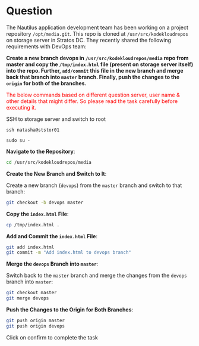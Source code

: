 # Question
The Nautilus application development team has been working on a project repository `/opt/media.git`. This repo is cloned at 
`/usr/src/kodekloudrepos` on storage server in Stratos DC. They recently shared the following requirements with DevOps team:

**Create a new branch devops in `/usr/src/kodekloudrepos/media` repo from master and copy the `/tmp/index.html` file (present on storage server itself) into the repo. Further, `add/commit` this file in the new branch and merge back that branch into `master` branch. Finally, push the changes to the `origin` for both of the branches.**

<span style="color: red;">The below commands based on different question server, user name & other details that might differ. So please read the task carefully before executing it. </span>

SSH to storage server and switch to root

```
ssh natasha@ststor01
```
```
sudo su -
```

**Navigate to the Repository**:


   ```bash
   cd /usr/src/kodekloudrepos/media
   ```
**Create the New Branch and Switch to It**:

   Create a new branch (`devops`) from the `master` branch and switch to that branch:

   ```bash
   git checkout -b devops master
   ```

**Copy the `index.html` File**:


   ```bash
   cp /tmp/index.html .
   ```

**Add and Commit the `index.html` File**:

   ```bash
   git add index.html
   git commit -m "Add index.html to devops branch"
   ```

**Merge the `devops` Branch into `master`**:

   Switch back to the `master` branch and merge the changes from the `devops` branch into `master`:

   ```bash
   git checkout master
   git merge devops
   ```

**Push the Changes to the Origin for Both Branches**:
   ```bash
   git push origin master
   git push origin devops
   ```

Click on confirm to complete the task
